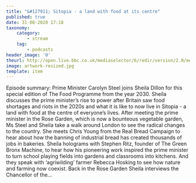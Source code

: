 ```yaml
---
title: "&#127911; Sitopia - a land with food at its centre"
published: true
date: 31-08-2020 17:18
taxonomy:
    category:
        - stream
    tag:
        - podcasts
header_image: '0'
theurl: http://open.live.bbc.co.uk/mediaselector/6/redir/version/2.0/mediaset/audio-nondrm-download/proto/http/vpid/p08py3hm.mp3
image: artwork-resized.jpg
template: item
--- 
```

Episode summary: Prime Minister Carolyn Steel joins Sheila Dillon for this special edition of The Food Programme from the year 2030. Sheila discusses the prime minister’s rise to power after Britain saw food shortages and riots in the 2020s and what it is like to now live in Sitopia - a land with food at the centre of everyone’s lives. After meeting the prime minister in the Rose Garden, which is now a bounteous vegetable garden, Ms Steel and Sheila take a walk around London to see the radical changes to the country. She meets Chris Young from the Real Bread Campaign to hear about how the banning of industrial bread has created thousands of jobs in bakeries. Sheila holograms with Stephen Ritz, founder of The Green Bronx Machine, to hear how his pioneering work inspired the prime minister to turn school playing fields into gardens and classrooms into kitchens. And they speak with ‘agriwilding’ farmer Rebecca Hosking to see how nature and farming now coexist. Back in the Rose Garden Sheila interviews the Chancellor of the…
